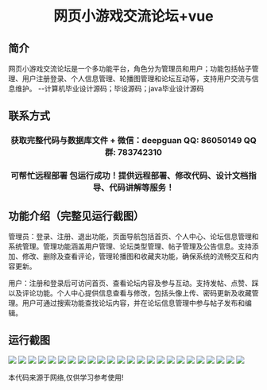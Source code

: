<p><h1 align="center">网页小游戏交流论坛+vue</h1></p>

## 简介
网页小游戏交流论坛是一个多功能平台，角色分为管理员和用户；功能包括帖子管理、用户注册登录、个人信息管理、轮播图管理和论坛互动等，支持用户交流与信息维护。    --计算机毕业设计源码；毕设源码；java毕业设计源码


## 联系方式
<p><h3 align="center">获取完整代码与数据库文件 + 微信：deepguan QQ: 86050149 QQ群: 783742310</h3></p>
<p><h3 align="center">可帮忙远程部署 包运行成功！提供远程部署、修改代码、设计文档指导、代码讲解等服务！</h3></p>

## 功能介绍（完整见运行截图）
管理员：登录、注册、退出功能，页面导航包括首页、个人中心、论坛信息管理和系统管理。管理功能涵盖用户管理、论坛类型管理、帖子管理及公告信息。支持添加、修改、删除及查看评论，管理轮播图和收藏夹功能，确保系统的流畅交互和内容更新。

用户：注册和登录后可访问首页、查看论坛内容及参与互动。支持发帖、点赞、踩以及评论功能。个人中心提供信息查看与修改，包括头像上传、密码更新及收藏管理。用户可通过搜索功能查找论坛内容，并在论坛信息管理中参与帖子发布和编辑。


## 运行截图
![](img/001.jpg)
![](img/002.jpg)
![](img/003.jpg)
![](img/004.jpg)
![](img/005.jpg)
![](img/006.jpg)
![](img/007.jpg)
![](img/008.jpg)
![](img/009.jpg)
![](img/010.jpg)
![](img/011.jpg)
![](img/012.jpg)
![](img/013.jpg)
![](img/014.jpg)
![](img/015.jpg)
![](img/016.jpg)
![](img/017.jpg)
![](img/018.jpg)
![](img/019.jpg)
![](img/020.jpg)
![](img/021.jpg)
![](img/022.jpg)
![](img/023.jpg)
![](img/024.jpg)

<p>本代码来源于网络,仅供学习参考使用!</p>
